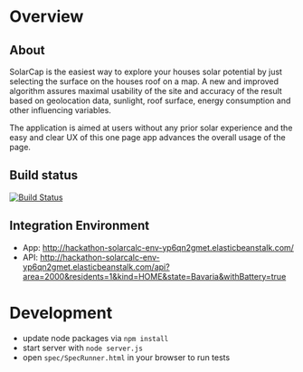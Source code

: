 Overview
========

About
-----

SolarCap is the easiest way to explore your houses solar potential by just selecting the surface on the houses roof on a map.
A new and improved algorithm assures maximal usability of the site and accuracy of the result based on geolocation data, 
sunlight, roof surface, energy consumption and other influencing variables.

The application is aimed at users without any prior solar experience and the easy and clear UX of this one page app advances the overall usage of the page.


Build status
------------

[![Build Status](https://snap-ci.com/flosell/hackathon-solarcalc/branch/master/build_image)](https://snap-ci.com/flosell/hackathon-solarcalc/branch/master)

Integration Environment
-----------------------

- App: http://hackathon-solarcalc-env-yp6qn2gmet.elasticbeanstalk.com/
- API: http://hackathon-solarcalc-env-yp6qn2gmet.elasticbeanstalk.com/api?area=2000&residents=1&kind=HOME&state=Bavaria&withBattery=true



Development
===========
- update node packages via `npm install`
- start server with `node server.js`
- open `spec/SpecRunner.html` in your browser to run tests